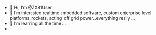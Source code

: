 - 👋 Hi, I’m @ZX81User
- 👀 I’m interested realtime embedded software, custom enterprise level platforms, rockets, acting, off grid power...everything really ...
- 🌱 I’m learning all the time ...
- 

<!---
ZX81User/ZX81User is a ✨ special ✨ repository because its `README.md` (this file) appears on your GitHub profile.
You can click the Preview link to take a look at your changes.
--->
